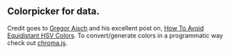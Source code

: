 Colorpicker for data.
---

Credit goes to [Gregor Aisch](http://vis4.net) and his excellent post on, [How To Avoid Equidistant HSV Colors](http://vis4.net/blog/posts/avoid-equidistant-hsv-colors/?piwik_campaign=rss&piwik_kwd=3199). To convert/generate colors in a programmatic way check out [chroma.js](https://github.com/gka/chroma.js).
